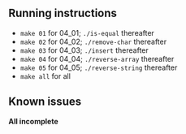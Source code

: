 ## Running instructions

- `make 01` for 04_01; `./is-equal` thereafter
- `make 02` for 04_02; `./remove-char` thereafter
- `make 03` for 04_03; `./insert` thereafter
- `make 04` for 04_04; `./reverse-array` thereafter
- `make 05` for 04_05; `./reverse-string` thereafter
- `make all` for all

## Known issues

**All incomplete**
